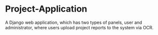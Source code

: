 # Project-Application
A Django web application, which has two types of panels, user and administrator, where users upload project reports to the system via OCR.
